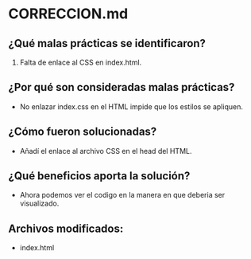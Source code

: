 # CORRECCION.md

## ¿Qué malas prácticas se identificaron?

1. Falta de enlace al CSS en index.html.
## ¿Por qué son consideradas malas prácticas?

- No enlazar index.css en el HTML impide que los estilos se apliquen.

## ¿Cómo fueron solucionadas?

- Añadí el enlace al archivo CSS en el head del HTML.

## ¿Qué beneficios aporta la solución?

- Ahora podemos ver el codigo en la manera en que deberia ser visualizado. 

## Archivos modificados:

- index.html

